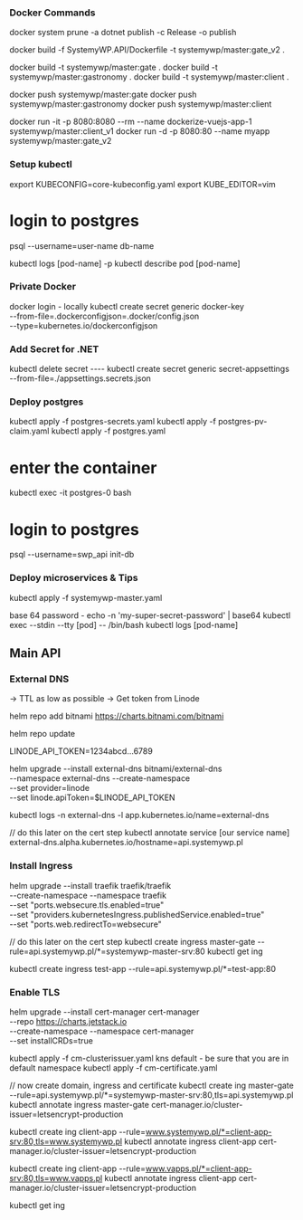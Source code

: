 ### Docker Commands

docker system prune -a
dotnet publish -c Release -o publish

docker build -f SystemyWP.API/Dockerfile -t systemywp/master:gate_v2 .

docker build -t systemywp/master:gate .
docker build -t systemywp/master:gastronomy .
docker build -t systemywp/master:client .

docker push systemywp/master:gate
docker push systemywp/master:gastronomy
docker push systemywp/master:client

docker run -it -p 8080:8080 --rm --name dockerize-vuejs-app-1 systemywp/master:client_v1
docker run -d -p 8080:80 --name myapp systemywp/master:gate_v2

### Setup kubectl

export KUBECONFIG=core-kubeconfig.yaml
export KUBE_EDITOR=vim

# login to postgres

psql --username=user-name db-name

kubectl logs [pod-name] -p
kubectl describe pod [pod-name]

### Private Docker

docker login - locally
kubectl create secret generic docker-key \
--from-file=.dockerconfigjson=.docker/config.json \
--type=kubernetes.io/dockerconfigjson

### Add Secret for .NET

kubectl delete secret ----
kubectl create secret generic secret-appsettings --from-file=./appsettings.secrets.json

### Deploy postgres

kubectl apply -f postgres-secrets.yaml
kubectl apply -f postgres-pv-claim.yaml
kubectl apply -f postgres.yaml

# enter the container

kubectl exec -it postgres-0 bash

# login to postgres

psql --username=swp_api init-db

### Deploy microservices & Tips

kubectl apply -f systemywp-master.yaml

base 64 password - echo -n 'my-super-secret-password' | base64
kubectl exec --stdin --tty [pod] -- /bin/bash
kubectl logs [pod-name]

## Main API

### External DNS

-> TTL as low as possible
-> Get token from Linode

helm repo add bitnami https://charts.bitnami.com/bitnami

helm repo update

LINODE_API_TOKEN=1234abcd...6789

helm upgrade --install external-dns bitnami/external-dns \
--namespace external-dns --create-namespace \
--set provider=linode \
--set linode.apiToken=$LINODE_API_TOKEN

kubectl logs -n external-dns -l app.kubernetes.io/name=external-dns

// do this later on the cert step
kubectl annotate service [our service name] \
external-dns.alpha.kubernetes.io/hostname=api.systemywp.pl

### Install Ingress

helm upgrade --install traefik traefik/traefik \
--create-namespace --namespace traefik \
--set "ports.websecure.tls.enabled=true" \
--set "providers.kubernetesIngress.publishedService.enabled=true" \
--set "ports.web.redirectTo=websecure"

// do this later on the cert step
kubectl create ingress master-gate --rule=api.systemywp.pl/*=systemywp-master-srv:80
kubectl get ing

kubectl create ingress test-app --rule=api.systemywp.pl/*=test-app:80

### Enable TLS

helm upgrade --install cert-manager cert-manager \
--repo https://charts.jetstack.io \
--create-namespace --namespace cert-manager \
--set installCRDs=true

kubectl apply -f cm-clusterissuer.yaml
kns default - be sure that you are in default namespace
kubectl apply -f cm-certificate.yaml

// now create domain, ingress and certificate
kubectl create ing master-gate --rule=api.systemywp.pl/*=systemywp-master-srv:80,tls=api.systemywp.pl
kubectl annotate ingress master-gate cert-manager.io/cluster-issuer=letsencrypt-production

kubectl create ing client-app --rule=www.systemywp.pl/*=client-app-srv:80,tls=www.systemywp.pl
kubectl annotate ingress client-app cert-manager.io/cluster-issuer=letsencrypt-production

kubectl create ing client-app --rule=www.vapps.pl/*=client-app-srv:80,tls=www.vapps.pl
kubectl annotate ingress client-app cert-manager.io/cluster-issuer=letsencrypt-production

kubectl get ing